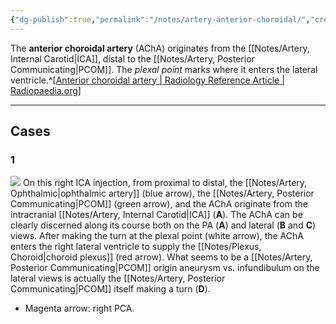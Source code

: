 ```yaml
---
{"dg-publish":true,"permalink":"/notes/artery-anterior-choroidal/","created":"2023-10-19T13:25:29.703-07:00","updated":"2023-10-29T13:44:14.903-07:00"}
---
```


The **anterior choroidal artery** (AChA) originates from the [[Notes/Artery, Internal Carotid\|ICA]], distal to the [[Notes/Artery, Posterior Communicating\|PCOM]]. The *plexal point* marks where it enters the lateral ventricle.^[[Anterior choroidal artery | Radiology Reference Article | Radiopaedia.org](https://radiopaedia.org/articles/anterior-choroidal-artery)]

---

## Cases

### 1

![](https://i.imgur.com/Mqp0OTQ.jpg)
On this right ICA injection, from proximal to distal, the [[Notes/Artery, Ophthalmic\|ophthalmic artery]] (blue arrow), the [[Notes/Artery, Posterior Communicating\|PCOM]] (green arrow), and the AChA originate from the intracranial [[Notes/Artery, Internal Carotid\|ICA]] (**A**). The AChA can be clearly discerned along its course both on the PA (**A**) and lateral (**B** and **C**) views. After making the turn at the plexal point (white arrow), the AChA enters the right lateral ventricle to supply the [[Notes/Plexus, Choroid\|choroid plexus]] (red arrow). What seems to be a [[Notes/Artery, Posterior Communicating\|PCOM]] origin aneurysm vs. infundibulum on the lateral views is actually the [[Notes/Artery, Posterior Communicating\|PCOM]] itself making a turn (**D**).

- Magenta arrow: right PCA.
